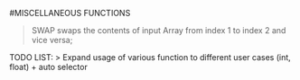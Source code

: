 #MISCELLANEOUS FUNCTIONS

> SWAP  swaps the contents of input Array from index 1 to index 2 and vice versa;

TODO LIST:
    > Expand usage of various function to different user cases (int, float) + auto selector
